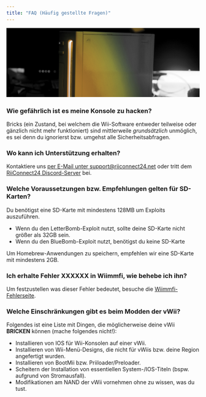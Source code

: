 ```yaml
---
title: "FAQ (Häufig gestellte Fragen)"
---
```


![RiiConnect24 Wii Logo Yellow](/images/Wii_Yellow_Gray.jpg)

### Wie gefährlich ist es meine Konsole zu hacken?
Bricks (ein Zustand, bei welchem die Wii-Software entweder teilweise oder gänzlich nicht mehr funktioniert) sind mittlerweile *grundsätzlich* unmöglich, es sei denn du ignorierst bzw. umgehst alle Sicherheitsabfragen.

### Wo kann ich Unterstützung erhalten?
Kontaktiere uns [per E-Mail unter support@riiconnect24.net](mailto:support@riiconnect24.net) oder tritt dem [RiiConnect24 Discord-Server](https://discord.gg/b4Y7jfD) bei.

### Welche Voraussetzungen bzw. Empfehlungen gelten für SD-Karten?
Du benötigst eine SD-Karte mit mindestens 128MB um Exploits auszuführen.

- Wenn du den LetterBomb-Exploit nutzt, sollte deine SD-Karte nicht größer als 32GB sein.
- Wenn du den BlueBomb-Exploit nutzt, benötigst du keine SD-Karte

Um Homebrew-Anwendungen zu speichern, empfehlen wir eine SD-Karte mit mindestens 2GB.

### Ich erhalte Fehler XXXXXX in Wiimmfi, wie behebe ich ihn?
Um festzustellen was dieser Fehler bedeutet, besuche die [Wiimmfi-Fehlerseite](https://wiimmfi.de/error).

### Welche Einschränkungen gibt es beim Modden der vWii?
Folgendes ist eine Liste mit Dingen, die möglicherweise deine vWii **BRICKEN** können (mache folgendes nicht!):
* Installieren von IOS für Wii-Konsolen auf einer vWii.
* Installieren von Wii-Menü-Designs, die nicht für vWiis bzw. deine Region angefertigt wurden.
* Installieren von BootMii bzw. Priiloader/Preloader.
* Scheitern der Installation von essentiellen System-/IOS-Titeln (bspw. aufgrund von Stromausfall).
* Modifikationen am NAND der vWii vornehmen ohne zu wissen, was du tust.
